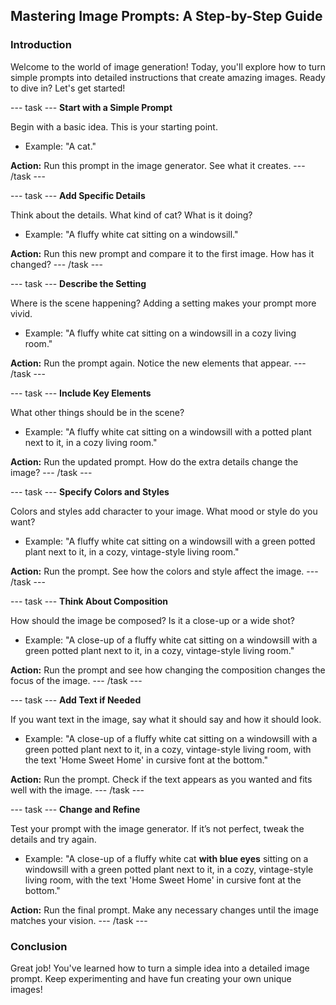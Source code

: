 ## Mastering Image Prompts: A Step-by-Step Guide

### Introduction
Welcome to the world of image generation! Today, you'll explore how to turn simple prompts into detailed instructions that create amazing images. Ready to dive in? Let's get started!


--- task ---
**Start with a Simple Prompt**

Begin with a basic idea. This is your starting point.
- Example: "A cat."

**Action:** Run this prompt in the image generator. See what it creates.
--- /task ---

--- task ---
**Add Specific Details**

Think about the details. What kind of cat? What is it doing?
- Example: "A fluffy white cat sitting on a windowsill."

**Action:** Run this new prompt and compare it to the first image. How has it changed?
--- /task ---

--- task ---
**Describe the Setting**

Where is the scene happening? Adding a setting makes your prompt more vivid.
- Example: "A fluffy white cat sitting on a windowsill in a cozy living room."

**Action:** Run the prompt again. Notice the new elements that appear.
--- /task ---

--- task ---
**Include Key Elements**

What other things should be in the scene?
- Example: "A fluffy white cat sitting on a windowsill with a potted plant next to it, in a cozy living room."

**Action:** Run the updated prompt. How do the extra details change the image?
--- /task ---

--- task ---
**Specify Colors and Styles**

Colors and styles add character to your image. What mood or style do you want?
- Example: "A fluffy white cat sitting on a windowsill with a green potted plant next to it, in a cozy, vintage-style living room."

**Action:** Run the prompt. See how the colors and style affect the image.
--- /task ---

--- task ---
**Think About Composition**

How should the image be composed? Is it a close-up or a wide shot?
- Example: "A close-up of a fluffy white cat sitting on a windowsill with a green potted plant next to it, in a cozy, vintage-style living room."

**Action:** Run the prompt and see how changing the composition changes the focus of the image.
--- /task ---

--- task ---
**Add Text if Needed**

If you want text in the image, say what it should say and how it should look.
- Example: "A close-up of a fluffy white cat sitting on a windowsill with a green potted plant next to it, in a cozy, vintage-style living room, with the text 'Home Sweet Home' in cursive font at the bottom."

**Action:** Run the prompt. Check if the text appears as you wanted and fits well with the image.
--- /task ---

--- task ---
**Change and Refine**

Test your prompt with the image generator. If it’s not perfect, tweak the details and try again.
- Example: "A close-up of a fluffy white cat **with blue eyes** sitting on a windowsill with a green potted plant next to it, in a cozy, vintage-style living room, with the text 'Home Sweet Home' in cursive font at the bottom."

**Action:** Run the final prompt. Make any necessary changes until the image matches your vision.
--- /task ---



### Conclusion
Great job! You've learned how to turn a simple idea into a detailed image prompt. Keep experimenting and have fun creating your own unique images!
